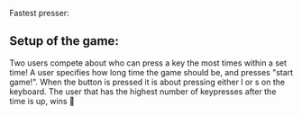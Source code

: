 Fastest presser:

## Setup of the game:
Two users compete about who can press a key the most times within a set time!
A user specifies how long time the game should be, and presses "start game!".
When the button is pressed it is about pressing either l or s on the keyboard. 
The user that has the highest number of keypresses after the time is up, wins 🎉
